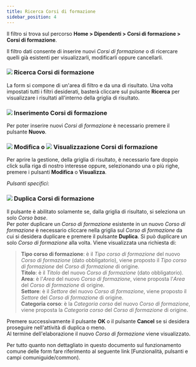 ```yaml
---
title: Ricerca Corsi di formazione
sidebar_position: 4
---
```


Il filtro si trova sul percorso **Home > Dipendenti > Corsi di formazione > Corsi di formazione**.   

Il filtro dati consente di inserire nuovi *Corsi di formazione* o di ricercare quelli già esistenti per visualizzarli, modificarli oppure cancellarli.   

### ![](/img/neutral/common/search.png) Ricerca Corsi di formazione

La form si compone di un'area di filtro e da una di risultato. Una volta impostati tutti i filtri desiderati, basterà cliccare sul pulsante **Ricerca** per visualizzare i risultati all'interno della griglia di risultato.   

### ![](/img/neutral/common/new.png) Inserimento Corsi di formazione

Per poter inserire nuovi *Corsi di formazione* è necessario premere il pulsante **Nuovo**.   

### ![](/img/neutral/common/edit.png) Modifica o ![](/img/neutral/common/view.png) Visualizzazione Corsi di formazione

Per aprire la gestione, della griglia di risultato, è necessario fare doppio click sulla riga di nostro interesse oppure, selezionando una o più righe, premere i pulsanti **Modifica** o **Visualizza**.   

*Pulsanti specifici*: 
    
### ![](/img/neutral/common/duplicate.png) Duplica Corsi di formazione

Il pulsante è abilitato solamente se, dalla griglia di risultato, si seleziona un solo *Corso base*.   
Per poter duplicare un *Corso di formazione* esistente in un nuovo *Corso di formazione* è necessario cliccare nella griglia sul *Corso di formazione* da cui si desidera duplicare e premere il pulsante **Duplica**. Si può duplicare un solo *Corso di formazione* alla volta. Viene visualizzata una richiesta di:   
> **Tipo corso di formazione**: è il *Tipo corso di formazione* del nuovo *Corso di formazione* (dato obbligatorio), viene proposto il *Tipo corso di formazione* del *Corso di formazione* di origine.   
> **Titolo**: è il *Titolo* del nuovo *Corso di formazione* (dato obbligatorio).   
> **Area**: è l'*Area* del nuovo *Corso di formazione*, viene proposta l'*Area* del *Corso di formazione* di origine.   
> **Settore**: è il *Settore* del nuovo *Corso di formazione*, viene proposto il *Settore* del *Corso di formazione* di origine.   
> **Categoria corso**: è la *Categoria corso* del nuovo *Corso di formazione*, viene proposta la *Categoria corso* del *Corso di formazione* di origine.   

Premere successivamente il pulsante **OK** o il pulsante **Cancel** se si desidera proseguire nell'attività di duplica o meno.   
Al termine dell'elaborazione il nuovo *Corso di formazione* viene visualizzato.

Per tutto quanto non dettagliato in questo documento sul funzionamento comune delle form fare riferimento al seguente link [Funzionalità, pulsanti e campi comuniguide/common).